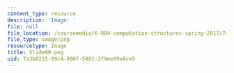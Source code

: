 ```yaml
---
content_type: resource
description: 'Image: '
file: null
file_location: /coursemedia/6-004-computation-structures-spring-2017/7a3b021599c4998f58012f9ee89a6ce5_Slide09.png
file_type: image/png
resourcetype: Image
title: Slide09.png
uid: 7a3b0215-99c4-998f-5801-2f9ee89a6ce5
---
```

